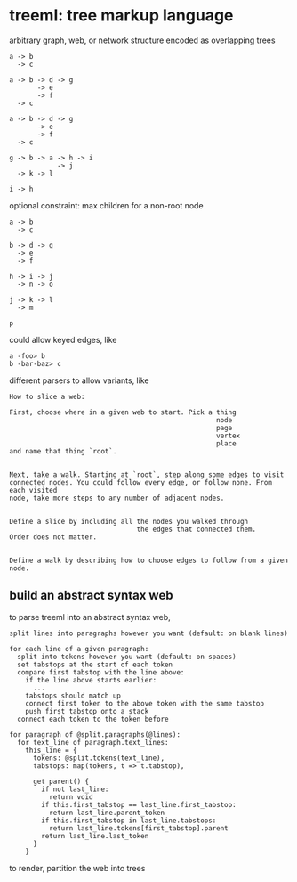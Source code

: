 # treeml: tree markup language
arbitrary graph, web, or network structure encoded as overlapping trees

```treeml
a -> b
  -> c
```

```treeml
a -> b -> d -> g
       -> e
       -> f
  -> c
```

```treeml
a -> b -> d -> g
       -> e
       -> f
  -> c

g -> b -> a -> h -> i
            -> j
  -> k -> l

i -> h
```

optional constraint: max children for a non-root node

```treeml
a -> b
  -> c

b -> d -> g
  -> e
  -> f

h -> i -> j
  -> n -> o

j -> k -> l
  -> m

p
```

could allow keyed edges, like
```treeml
a -foo> b
b -bar-baz> c
```

different parsers to allow variants, like
```treeml.text
How to slice a web:

First, choose where in a given web to start. Pick a thing
                                                    node
                                                    page
                                                    vertex
                                                    place
and name that thing `root`.


Next, take a walk. Starting at `root`, step along some edges to visit
connected nodes. You could follow every edge, or follow none. From each visited
node, take more steps to any number of adjacent nodes.


Define a slice by including all the nodes you walked through
                                the edges that connected them.
Order does not matter.


Define a walk by describing how to choose edges to follow from a given node.
```

## build an abstract syntax web

to parse treeml into an abstract syntax web,
```treeml.code
split lines into paragraphs however you want (default: on blank lines)

for each line of a given paragraph:
  split into tokens however you want (default: on spaces)
  set tabstops at the start of each token
  compare first tabstop with the line above:
    if the line above starts earlier:
      ...
    tabstops should match up
    connect first token to the above token with the same tabstop
    push first tabstop onto a stack
  connect each token to the token before
```

```treeml.code
for paragraph of @split.paragraphs(@lines):
  for text_line of paragraph.text_lines:
    this_line = {
      tokens: @split.tokens(text_line),
      tabstops: map(tokens, t => t.tabstop),

      get parent() {
        if not last_line:
          return void
        if this.first_tabstop == last_line.first_tabstop:
          return last_line.parent_token
        if this.first_tabstop in last_line.tabstops:
          return last_line.tokens[first_tabstop].parent
        return last_line.last_token
      }
    }
```

to render, partition the web into trees
